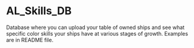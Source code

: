 # AL_Skills_DB
 Database where you can upload your table of owned ships and see what specific color skills your ships have at various stages of growth. Examples are in README file.
